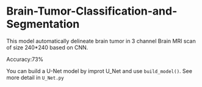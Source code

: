 # Brain-Tumor-Classification-and-Segmentation
This model automatically delineate brain tumor in 3 channel Brain MRI scan of size 240*240 based on CNN.

Accuracy:73%

You can build a U-Net model by improt U_Net and use `build_model()`. See more detail in `U_Net.py`
